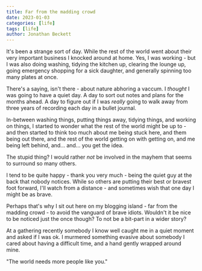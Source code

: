 ```yaml
---
title: Far from the madding crowd
date: 2023-01-03
categories: [life]
tags: [life]
author: Jonathan Beckett
---
```


It's been a strange sort of day. While the rest of the world went about their very important business I knocked around at home. Yes, I was working - but I was also doing washing, tidying the kitchen up, clearing the lounge up, going emergency shopping for a sick daughter, and generally spinning too many plates at once.

There's a saying, isn't there - about nature abhoring a vaccum. I *thought* I was going to have a quiet day. A day to sort out notes and plans for the months ahead. A day to figure out if I was *really* going to walk away from three years of recording each day in a bullet journal.

In-between washing things, putting things away, tidying things, and working on things, I started to wonder what the rest of the world might be up to - and then started to think too much about me being stuck here, and them being out there, and the rest of the world getting on with getting on, and me being left behind, and... and... you get the idea.

The stupid thing? I would rather *not* be involved in the mayhem that seems to surround so many others.

I tend to be quite happy - thank you very much - being the quiet guy at the back that nobody notices. While so others are putting their best or bravest foot forward, I'll watch from a distance - and sometimes wish that one day I might be as brave.

Perhaps that's why I sit out here on my blogging island - far from the madding crowd - to avoid the vanguard of brave idiots. Wouldn't it be nice to be noticed just the once though? To not be a bit-part in a wider story?

At a gathering recently somebody I know well caught me in a quiet moment and asked if I was ok. I murmered something evasive about somebody I cared about having a difficult time, and a hand gently wrapped around mine.

"The world needs more people like you."